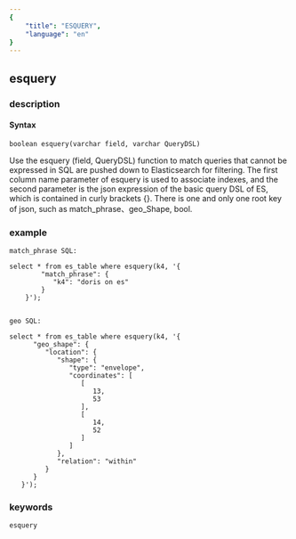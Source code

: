 ```yaml
---
{
    "title": "ESQUERY",
    "language": "en"
}
---
```


## esquery
### description
#### Syntax

`boolean esquery(varchar field, varchar QueryDSL)`

Use the esquery (field, QueryDSL) function to match queries that cannot be expressed in SQL are pushed down to Elasticsearch for filtering. 
The first column name parameter of esquery is used to associate indexes, and the second parameter is the json expression of the basic query DSL of ES, which is contained in curly brackets {}. There is one and only one root key of json, such as match_phrase、geo_Shape, bool.

### example

```
match_phrase SQL:

select * from es_table where esquery(k4, '{
        "match_phrase": {
           "k4": "doris on es"
        }
    }');


geo SQL:

select * from es_table where esquery(k4, '{
      "geo_shape": {
         "location": {
            "shape": {
               "type": "envelope",
               "coordinates": [
                  [
                     13,
                     53
                  ],
                  [
                     14,
                     52
                  ]
               ]
            },
            "relation": "within"
         }
      }
   }');
```

### keywords
    esquery
